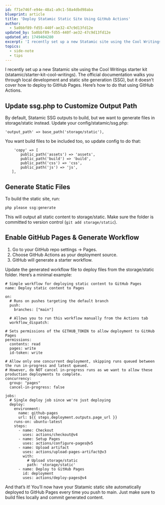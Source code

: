 ```yaml
---
id: f71e746f-e94e-48a1-a9c1-58a4dbd98aba
blueprint: article
title: 'Deploy Statamic Static Site Using GitHub Actions'
author:
  - 5a0bbf89-fd55-440f-ae32-47c9d13fd12e
updated_by: 5a0bbf89-fd55-440f-ae32-47c9d13fd12e
updated_at: 1749404280
excerpt: 'I recently set up a new Statamic site using the Cool Writings starter kit (statamic/starter-kit-cool-writings). The official documentation walks you through local development and static site generation (SSG), but it doesn’t cover how to deploy to GitHub Pages. Here’s how to do that using GitHub Actions.'
topics:
  - side-note
  - tips
---
```

I recently set up a new Statamic site using the Cool Writings starter kit (statamic/starter-kit-cool-writings). The official documentation walks you through local development and static site generation (SSG), but it doesn’t cover how to deploy to GitHub Pages. Here’s how to do that using GitHub Actions.

## Update ssg.php to Customize Output Path

By default, Statamic SSG outputs to build, but we want to generate files in storage/static instead. Update your config/statamic/ssg.php:

```
'output_path' => base_path('storage/static'),
```

You want build files to be included too, so update config to do that:
 
 ```
     'copy' => [
        public_path('assets') => 'assets',
        public_path('build') => 'build',
        public_path('css') => 'css',
        public_path('js') => 'js',
    ],
```

## Generate Static Files

To build the static site, run:

```
php please ssg:generate
```

This will output all static content to storage/static. Make sure the folder is committed to version control (`git add storage/static`).

## Enable GitHub Pages & Generate Workflow

1. Go to your GitHub repo settings → Pages.
2. Choose GitHub Actions as your deployment source.
3. GitHub will generate a starter workflow.

Update the generated workflow file to deploy files from the storage/static folder. Here’s a minimal example:

```
# Simple workflow for deploying static content to GitHub Pages
name: Deploy static content to Pages

on:
  # Runs on pushes targeting the default branch
  push:
    branches: ["main"]

  # Allows you to run this workflow manually from the Actions tab
  workflow_dispatch:

# Sets permissions of the GITHUB_TOKEN to allow deployment to GitHub Pages
permissions:
  contents: read
  pages: write
  id-token: write

# Allow only one concurrent deployment, skipping runs queued between the run in-progress and latest queued.
# However, do NOT cancel in-progress runs as we want to allow these production deployments to complete.
concurrency:
  group: "pages"
  cancel-in-progress: false

jobs:
  # Single deploy job since we're just deploying
  deploy:
    environment:
      name: github-pages
      url: ${{ steps.deployment.outputs.page_url }}
    runs-on: ubuntu-latest
    steps:
      - name: Checkout
        uses: actions/checkout@v4
      - name: Setup Pages
        uses: actions/configure-pages@v5
      - name: Upload artifact
        uses: actions/upload-pages-artifact@v3
        with:
          # Upload storage/static
          path: 'storage/static'
      - name: Deploy to GitHub Pages
        id: deployment
        uses: actions/deploy-pages@v4
```

And that’s it! You’ll now have your Statamic static site automatically deployed to GitHub Pages every time you push to main. Just make sure to build files locally and commit generated content.
